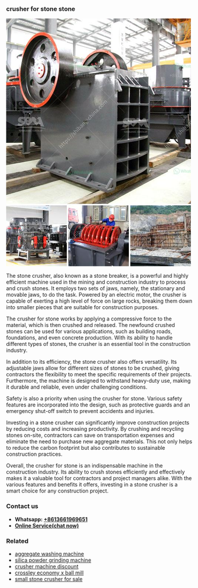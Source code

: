 <h3>crusher for stone stone</h3><img src='1702260186.jpg' alt=''><p>The stone crusher, also known as a stone breaker, is a powerful and highly efficient machine used in the mining and construction industry to process and crush stones. It employs two sets of jaws, namely, the stationary and movable jaws, to do the task. Powered by an electric motor, the crusher is capable of exerting a high level of force on large rocks, breaking them down into smaller pieces that are suitable for construction purposes.</p><p>The crusher for stone works by applying a compressive force to the material, which is then crushed and released. The newfound crushed stones can be used for various applications, such as building roads, foundations, and even concrete production. With its ability to handle different types of stones, the crusher is an essential tool in the construction industry.</p><p>In addition to its efficiency, the stone crusher also offers versatility. Its adjustable jaws allow for different sizes of stones to be crushed, giving contractors the flexibility to meet the specific requirements of their projects. Furthermore, the machine is designed to withstand heavy-duty use, making it durable and reliable, even under challenging conditions.</p><p>Safety is also a priority when using the crusher for stone. Various safety features are incorporated into the design, such as protective guards and an emergency shut-off switch to prevent accidents and injuries.</p><p>Investing in a stone crusher can significantly improve construction projects by reducing costs and increasing productivity. By crushing and recycling stones on-site, contractors can save on transportation expenses and eliminate the need to purchase new aggregate materials. This not only helps to reduce the carbon footprint but also contributes to sustainable construction practices.</p><p>Overall, the crusher for stone is an indispensable machine in the construction industry. Its ability to crush stones efficiently and effectively makes it a valuable tool for contractors and project managers alike. With the various features and benefits it offers, investing in a stone crusher is a smart choice for any construction project.</p><h3>Contact us</h3><ul><li><strong>Whatsapp:&nbsp;<a href="https://wa.me/8613661969651">+8613661969651</a></strong></li><li><a href="https://swt.shibang-china.com/?git&amp;zhl&amp;crusher for stone stone"><strong>Online Service(chat now)</strong></a></li></ul><h3>Related</h3><ul><li><a href='aggregate washing machine.md'>aggregate washing machine</a></li><li><a href='silica powder grinding machine.md'>silica powder grinding machine</a></li><li><a href='crusher machine discount.md'>crusher machine discount</a></li><li><a href='crossley economy x ball mill.md'>crossley economy x ball mill</a></li><li><a href='small stone crusher for sale.md'>small stone crusher for sale</a></li></ul>